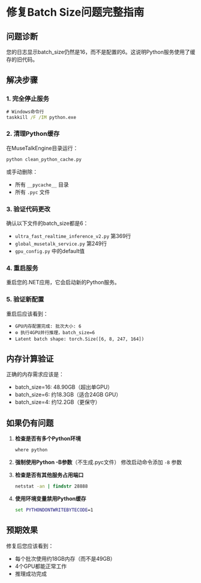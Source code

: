 # 修复Batch Size问题完整指南

## 问题诊断

您的日志显示batch_size仍然是16，而不是配置的6。这说明Python服务使用了缓存的旧代码。

## 解决步骤

### 1. 完全停止服务

```cmd
# Windows命令行
taskkill /F /IM python.exe
```

### 2. 清理Python缓存

在MuseTalkEngine目录运行：
```cmd
python clean_python_cache.py
```

或手动删除：
- 所有 `__pycache__` 目录
- 所有 `.pyc` 文件

### 3. 验证代码更改

确认以下文件的batch_size都是6：
- `ultra_fast_realtime_inference_v2.py` 第369行
- `global_musetalk_service.py` 第249行
- `gpu_config.py` 中的default值

### 4. 重启服务

重启您的.NET应用，它会启动新的Python服务。

### 5. 验证新配置

重启后应该看到：
- `GPU内存配置完成: 批次大小: 6`
- `⚙️ 执行4GPU并行推理，batch_size=6`
- `Latent batch shape: torch.Size([6, 8, 247, 164])`

## 内存计算验证

正确的内存需求应该是：
- batch_size=16: 48.90GB（超出单GPU）
- batch_size=6: 约18.3GB（适合24GB GPU）
- batch_size=4: 约12.2GB（更保守）

## 如果仍有问题

1. **检查是否有多个Python环境**
   ```cmd
   where python
   ```

2. **强制使用Python -B参数**（不生成.pyc文件）
   修改启动命令添加 `-B` 参数

3. **检查是否有其他服务占用端口**
   ```cmd
   netstat -an | findstr 28888
   ```

4. **使用环境变量禁用Python缓存**
   ```cmd
   set PYTHONDONTWRITEBYTECODE=1
   ```

## 预期效果

修复后您应该看到：
- 每个批次使用约18GB内存（而不是49GB）
- 4个GPU都能正常工作
- 推理成功完成